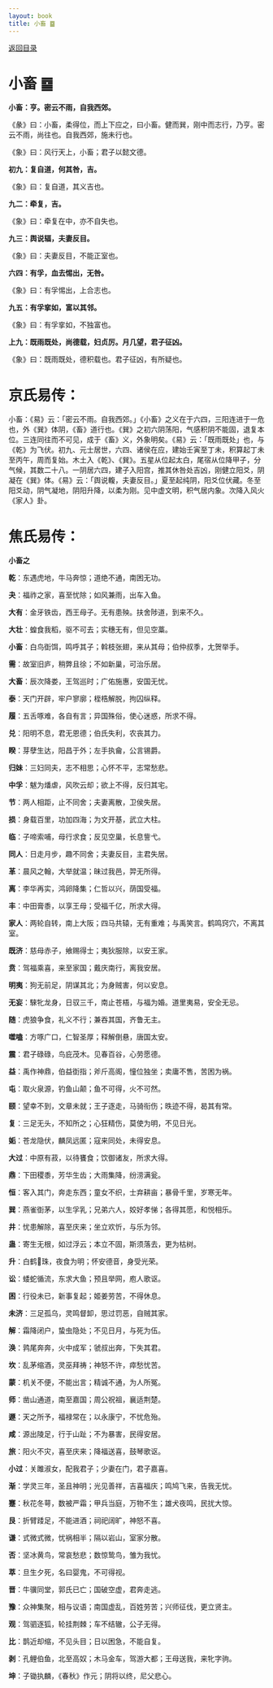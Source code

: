 ```yaml
---
layout: book
title: 小畜 ䷈
---
```


[返回目录](./)

# 小畜 ䷈

**小畜：亨。密云不雨，自我西郊。**

《彖》曰：小畜，柔得位，而上下应之，曰小畜。健而巽，刚中而志行，乃亨。密云不雨，尚往也。自我西郊，施未行也。

《象》曰：风行天上，小畜；君子以懿文德。

**初九：复自道，何其咎，吉。**

《象》曰：复自道，其义吉也。

**九二：牵复，吉。**

《象》曰：牵复在中，亦不自失也。

**九三：舆说辐，夫妻反目。**

《象》曰：夫妻反目，不能正室也。

**六四：有孚，血去惕出，无咎。**

《象》曰：有孚惕出，上合志也。

**九五：有孚挛如，富以其邻。**

《象》曰：有孚挛如，不独富也。

**上九：既雨既处，尚德载，妇贞厉。月几望，君子征凶。**

《象》曰：既雨既处，德积载也。君子征凶，有所疑也。

# 京氏易传：

小畜：《易》云：「密云不雨。自我西郊。」《小畜》之义在于六四，三阳连进于一危也，外《巽》体阴，《畜》道行也。《巽》之初六阴荡阳，气感积阴不能固，退复本位。三连同往而不可见，成于《畜》义，外象明矣。《易》云：「既雨既处」也，与《乾》为飞伏。初九、元士居世，六四、诸侯在应，建始壬寅至丁未，积算起丁未至丙午，周而复始。木土入《乾》、《巽》。五星从位起太白，尾宿从位降甲子，分气候，其数二十八。一阴居六四，建子入阳宫，推其休咎处吉凶，刚健立阳爻，阴凝在《巽》体。《易》云：「舆说輹，夫妻反目。」夏至起纯阴，阳爻位伏藏。冬至阳爻动，阴气凝地，阴阳升降，以柔为刚。见中虚文明，积气居内象。次降入风火《家人》卦。


# 焦氏易传：

**小畜之**

**乾**：东遇虎地，牛马奔惊；道绝不通，南困无功。

**夬**：福祚之家，喜至忧除；如风兼雨，出车入鱼。

**大有**：金牙铁齿，西王母子。无有患殃。扶舍陟道，到来不久。

**大壮**：蝗食我稻，驱不可去；实穗无有，但见空藁。

**小畜**：白鸟衘饵，鸣呼其子；斡枝张翅，来从其母；伯仲叔季，尢贺举手。

**需**：故室旧庐，稍弊且徐；不如新巢，可治乐居。

**大畜**：辰次降娄，王驾巡时；广佑施惠，安国无忧。

**泰**：天门开辟，牢户寥廓；桎梏解脱，拘囚纵释。

**履**：五舌啄难，各自有言；异国殊俗，使心迷惑，所求不得。

**兑**：阳明不息，君无恩德；伯氏失利，农丧其力。

**睽**：芽孽生达，阳昌于外；左手执龠，公言锡爵。

**归妹**：三妇同夫，志不相思；心怀不平，志常愁悲。

**中孚**：魃为燔虐，风吹云却；欲上不得，反归其宅。

**节**：两人相距，止不同舍；夫妻离散，卫侯失居。

**损**：身载百里，功加四海；为文开基，武立大柱。

**临**：子啼索哺，母行求食；反见空巢，长息訾弋。

**同人**：日走月步，趣不同舍；夫妻反目，主君失居。

**革**：晨风之翰，大举就温；昧过我邑，羿无所得。

**离**：李华再实，鸿卵降集；仁哲以兴，荫国受福。

**丰**：中田膏黍，以享王母；受福千亿，所求大得。

**家人**：两轮自转，南上大阪；四马共辕，无有重难；与禹笑言。鹤鸣窍穴，不离其室。

**既济**：慈母赤子，飨赐得士；夷狄服除，以安王家。

**贲**：驾福乘喜，来至家国；戴庆南行，离我安居。

**明夷**：狗无前足，阴谋其北；为身贼害，何以安息。

**无妄**：騋牝龙身，日驭三千，南止苍梧，与福为婚。道里夷易，安全无忌。

**随**：虎狼争食，礼义不行；兼吞其国，齐鲁无主。

**噬嗑**：方啄广口，仁智圣厚；释解倒悬，唐国太安。

**震**：君子碌碌，鸟庇茂木。见春百谷，心劳愿德。

**益**：禹作神鼎，伯益衘指；斧斤高阁，憧位独坐；卖庸不售，苦困为祸。

**屯**：取火泉源，钓鱼山颠；鱼不可得，火不可然。

**颐**：望幸不到，文章未就；王子逐走，马骑衔伤；昳迹不得，曷其有常。

**复**：三足无头，不知所之；心狂精伤，莫使为明，不见日光。

**姤**：苍龙隐伏，麟凤远匿；寇来同处，未得安息。

**大过**：中原有菽，以待饔食；饮御诸友，所求大得。

**鼎**：下田稷黍，芳华生齿；大雨集降，纷涝满瓮。

**恒**：客入其门，奔走东西；童女不织，士弃耕亩；暴骨千里，岁寒无年。

**巽**：燕雀衘茅，以生孚乳；兄弟六人，姣好孝悌；各得其愿，和悦相乐。

**井**：忧患解除，喜至庆来；坐立欢忻，与乐为邻。

**蛊**：寄生无根，如过浮云；本立不固，斯须落去，更为枯树。

**升**：白鹤𠾑珠，夜食为明；怀安德音，身受光荣。

**讼**：蜲蛇循流，东求大鱼；预且举网，庖人歌讴。

**困**：行役未已，新事复起；姬姜劳苦，不得休息。

**未济**：三足孤乌，灵鸣督卸，思过罚恶，自贼其家。

**解**：霜降闭户，蛰虫隐处；不见日月，与死为伍。

**涣**：鹑尾奔奔，火中成军；虢叔出奔，下失其君。

**坎**：乱茅缩酒，灵巫拜祷；神怒不许，瘁愁忧苦。

**蒙**：机关不便，不能出言；精诚不通，为人所冤。

**师**：凿山通道，南至嘉国；周公祝祖，襄适荆楚。

**遯**：天之所予，福禄常在；以永康宁，不忧危殆。

**咸**：源出陵足，行于山趾；不为暴害，民得安居。

**旅**：阳火不灾，喜至庆来；降福送喜，鼓琴歌讴。

**小过**：关雎淑女，配我君子；少妻在门，君子嘉喜。

**渐**：学灵三年，圣且神明；光见善祥，吉喜福庆；鸣鸠飞来，告我无忧。

**蹇**：秋花冬萼，数被严霜；甲兵当庭，万物不生；雄犬夜鸣，民扰大惊。

**艮**：折臂踒足，不能进酒；祠祀阔旷，神怒不喜。

**谦**：式微式微，忧祸相半；隔以岩山，室家分散。

**否**：坚冰黄鸟，常哀愁悲；数惊鸷鸟，雏为我忧。

**萃**：旦生夕死，名曰婴鬼，不可得视。

**晋**：牛骥同堂，郭氏已亡；国破空虚，君奔走逃。

**豫**：众神集聚，相与议语；南国虚乱，百姓劳苦；兴师征伐，更立贤主。

**观**：驾驷逐狐，轮挂荆棘；车不结辙，公子无得。

**比**：鹊近却缩，不见头目；日以困急，不能自复。

**剥**：孔鲤伯鱼，北至高奴；木马金车，驾游大都；王母送我，来牝字驹。

**坤**：子锄执麟，《春秋》作元；阴将以终，尼父悲心。


